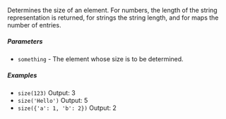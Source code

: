Determines the size of an element. For numbers, the length of the string representation is returned, for strings the string length, and for maps the number of entries.

##### Parameters
* `something` - The element whose size is to be determined.

##### Examples
* `size(123)` Output: 3
* `size('Hello')` Output: 5
* `size({'a': 1, 'b': 2})` Output: 2
